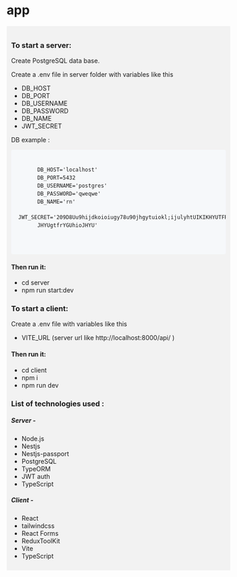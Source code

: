 # app
<style>
  .code-block {
    background-color: #f6f8fa;
    border-radius: 4px;
    padding: 16px;
    font-family: 'Courier New', monospace;
    font-size: 14px;
    line-height: 1.5;
    overflow-x: auto;
  }
  
  .code-block .env-variable {
    color: #d73a49;
  }
  
  .code-block .env-value {
    color: #032f62;
  }
</style>
<div style="background-color: #f2f2f2; padding: 10px;">
  <h3>To start a server:</h3>
  <p>Create PostgreSQL data base.</p>
  <p>Create a .env file in server folder with variables like this</p>
  <ul>
    <li>DB_HOST</li>
    <li>DB_PORT</li>
    <li>DB_USERNAME</li>
    <li>DB_PASSWORD</li>
    <li>DB_NAME</li>
    <li>JWT_SECRET</li>
  </ul>
  <p>DB example : </p>
  <pre class="code-block">
    <code>
      DB_HOST='localhost'
      DB_PORT=5432
      DB_USERNAME='postgres'
      DB_PASSWORD='qweqwe'
      DB_NAME='rn'
      JWT_SECRET='209D8Uu9hijdkoioiugy78u90jhgytuiokl;ijulyhtUIKIKHYUTFRFyguhioI
      JHYUgtfrYGUhioJHYU'
    </code>
  </pre>
  <h4>Then run it:</h3>
  <ul>
    <li>cd server</li>
    <li>npm run start:dev</li>
  </ul>
  <h3>To start a client:</h3>
  <p>Create a .env file with variables like this</p>
  <ul>
    <li>VITE_URL (server url like http://localhost:8000/api/ )</li>
  </ul>
  <h4>Then run it:</h3>
  <ul>
    <li>cd client</li>
    <li>npm i </li>
    <li>npm run dev</li>
  </ul>
  <h3>
    List of technologies used :
  </h3>
  <h5>Server - </h5>
  <ul>
    <li>Node.js</li>
    <li>Nestjs</li>
    <li>Nestjs-passport</li>
    <li>PostgreSQL</li>
    <li>TypeORM</li>
    <li>JWT auth</li>
    <li>TypeScript</li>
  </ul>
  <h5>Client - </h5>
  <ul>
    <li>React</li>
    <li>tailwindcss</li>
    <li>React Forms</li>
    <li>ReduxToolKit</li>
    <li>Vite</li>
    <li>TypeScript</li>
  </ul>
</div>
